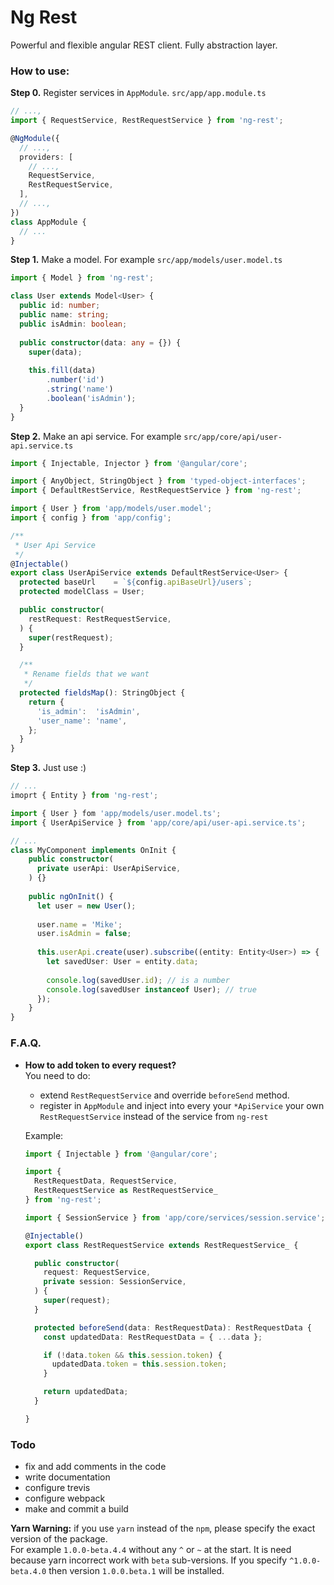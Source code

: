 # Ng Rest
Powerful and flexible angular REST client. Fully abstraction layer.

### How to use:
**Step 0.** Register services in `AppModule`. `src/app/app.module.ts`

```ts
// ...,
import { RequestService, RestRequestService } from 'ng-rest';

@NgModule({
  // ...,
  providers: [
    // ...,
    RequestService,
    RestRequestService,
  ],
  // ...,
})
class AppModule {
  // ...
}
```

**Step 1.** Make a model. For example `src/app/models/user.model.ts`
```ts
import { Model } from 'ng-rest';

class User extends Model<User> {
  public id: number;
  public name: string;
  public isAdmin: boolean;
  
  public constructor(data: any = {}) {
    super(data);
    
    this.fill(data)
        .number('id')
        .string('name')
        .boolean('isAdmin');
  }
}
```

**Step 2.** Make an api service. For example `src/app/core/api/user-api.service.ts`
```ts
import { Injectable, Injector } from '@angular/core';

import { AnyObject, StringObject } from 'typed-object-interfaces';
import { DefaultRestService, RestRequestService } from 'ng-rest';

import { User } from 'app/models/user.model';
import { config } from 'app/config';

/**
 * User Api Service
 */
@Injectable()
export class UserApiService extends DefaultRestService<User> {
  protected baseUrl    = `${config.apiBaseUrl}/users`;
  protected modelClass = User;

  public constructor(
    restRequest: RestRequestService,
  ) {
    super(restRequest);
  }

  /**
   * Rename fields that we want
   */
  protected fieldsMap(): StringObject {
    return {
      'is_admin':  'isAdmin',
      'user_name': 'name',
    };
  }
}
```

**Step 3.** Just use :)

```ts
// ...
imoprt { Entity } from 'ng-rest';

import { User } fom 'app/models/user.model.ts';
import { UserApiService } from 'app/core/api/user-api.service.ts';

// ...
class MyComponent implements OnInit {
    public constructor(
      private userApi: UserApiService,
    ) {}
    
    public ngOnInit() {
      let user = new User();
      
      user.name = 'Mike';
      user.isAdmin = false;
      
      this.userApi.create(user).subscribe((entity: Entity<User>) => {
        let savedUser: User = entity.data;
        
        console.log(savedUser.id); // is a number
        console.log(savedUser instanceof User); // true
      });
    }
}
```

### F.A.Q.

- **How to add token to every request?**  
  You need to do:
  - extend `RestRequestService` and override `beforeSend` method.
  - register in `AppModule` and inject into every your `*ApiService` your own `RestRequestService` instead of the service from `ng-rest`
  
  Example:
  ```ts
  import { Injectable } from '@angular/core';
  
  import {
    RestRequestData, RequestService,
    RestRequestService as RestRequestService_
  } from 'ng-rest';
  
  import { SessionService } from 'app/core/services/session.service';
  
  @Injectable()
  export class RestRequestService extends RestRequestService_ {
  
    public constructor(
      request: RequestService,
      private session: SessionService,
    ) {
      super(request);
    }
  
    protected beforeSend(data: RestRequestData): RestRequestData {
      const updatedData: RestRequestData = { ...data };
  
      if (!data.token && this.session.token) {
        updatedData.token = this.session.token;
      }
  
      return updatedData;
    }
  
  }
  ```

### Todo

- fix and add comments in the code
- write documentation
- configure trevis
- configure webpack
- make and commit a build

**Yarn Warning:** if you use `yarn` instead of the `npm`, please specify the exact version of the package.  
For example `1.0.0-beta.4.4` without any `^` or `~` at the start.
It is need because yarn incorrect work with `beta` sub-versions.
If you specify `^1.0.0-beta.4.0` then version `1.0.0.beta.1` will be installed. 
